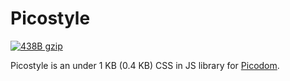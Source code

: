 # Picostyle

[![438B gzip][gzip-badge]][bundlesize]

[gzip-badge]: https://img.shields.io/badge/gzip-438%20B-brightgreen.svg
[bundlesize]: https://github.com/siddharthkp/bundlesize

Picostyle is an under 1 KB (0.4 KB) CSS in JS library for [Picodom](https://github.com/picodom/picodom).
